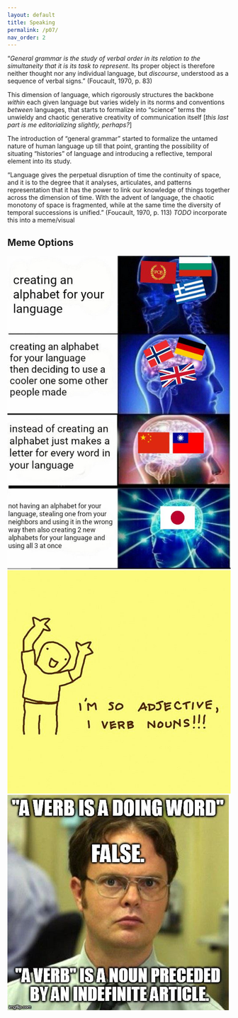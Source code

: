 ```yaml
---
layout: default
title: Speaking
permalink: /p07/
nav_order: 2
---
```


“*General grammar is the study of verbal order in its relation to the simultaneity that it is its task to represent*. Its proper object is therefore neither thought nor any individual language, but *discourse*, understood as a sequence of verbal signs.” (Foucault, 1970, p. 83)

This dimension of language, which rigorously structures the backbone *within* each given language but varies widely in its norms and conventions *between* languages, that starts to formalize into “science” terms the unwieldy and chaotic generative creativity of communication itself [*this last part is me editorializing slightly, perhaps?*]

The introduction of “general grammar” started to formalize the untamed nature of human language up till that point, granting the possibility of situating “histories” of language and introducing a reflective, temporal element into its study.

“Language gives the perpetual disruption of time the continuity of space, and it is to the degree that it analyses, articulates, and patterns representation that it has the power to link our knowledge of things together across the dimension of time. With the advent of language, the chaotic monotony of space is fragmented, while at the same time the diversity of temporal successions is unified.” (Foucault, 1970, p. 113) *TODO* incorporate this into a meme/visual

## Meme Options

![option 1](../memes/languagesmeme.jpg)
![option 2](../memes/grammarmeme.jpg)
![option 3](../memes/verbmeme.jpg)

